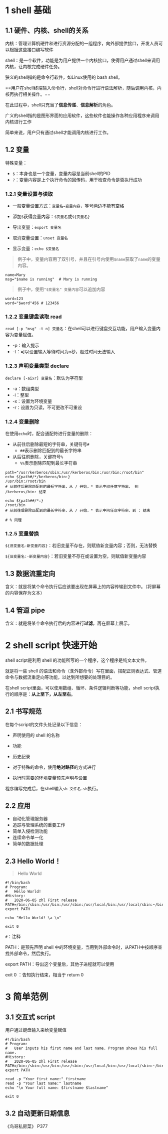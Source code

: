 # 1 shell 基础

## 1.1 硬件、内核、shell的关系

内核：管理计算机硬件和进行资源分配的一组程序，向外部提供接口，开发人员可以根据这些接口编写软件



shell：是一个软件，功能是为用户提供一个内核接口，使得用户通过shell来调用内核，让内核完成硬件任务。



狭义的shell指的是命令行软件，如Linux使用的 bash shell。

==用户在shell终端输入命令行，shell对命令行进行语法解析，随后调用内核，内核再执行相关操作。==

在此过程中，shell只充当了**信息传递**、**信息解析**的角色。



广义的shell指的是图形界面的应用软件，这些软件也能操作各种应用程序来调用内核进行工作



简单来说，用户只有通过shell才能调用内核进行工作。



## 1.2 变量

特殊变量：

- `$`：本身也是一个变量，变量内容是当前shell的PID
- `?`：变量内容是上个执行命令的回传码，用于检查命令是否执行成功



### 1.2.1 变量设置与读取

- 一般变量设置方式：`变量名=变量内容`，等号两边不能有空格

- 添加`$`获得变量内容：`$变量名`或`${变量名}`

- 导出变量：`export 变量名`
- 取消变量设置：`unset 变量名`

- 显示变量：`echo $变量名`



> 例子中，变量内容用了双引号，并且在引号内使用`$name`获取了`name`的变量内容。

```shell
name=Mary
msg="$name is running"  # Mary is running
```



> 例子中，使用`"$变量名" 变量内容`可以追加内容

```shell
word=123
word="$word"456 # 123456
```



### 1.2.2 变量键盘读取 read

`read [-p "msg" -t n] 变量名`：在shell可以进行键盘交互功能，用户输入变量内容为变量赋值。

- -p：输入提示
- -t：可以设置输入等待时间为n秒，超过时间无法输入



### 1.2.3 声明变量类型 declare

`declare [-aixr] 变量名`：默认为字符型

- -a：数组类型
- -i：整型
- -x：设置为环境变量
- -r：设置为只读，不可更改不可重设



### 1.2.4 变量删除

在使用`echo`时，配合通配符进行变量的删除：

- 从前往后删除最短的字符串，关键符号`#`
  - `##`表示删除匹配到的最长字符串
- 从后往前删除，关键符号`%`
  - `%%`表示删除匹配到最长字符串

```shell
path="/usr/kerberos/sbin:/usr/kerberos/bin:/usr/bin:/root/bin"
echo ${path#/*/kerberos/bin:}
/usr/bin:/root/bin
# 从前往后删除匹配到的最短字符串，从 / 开始，* 表示中间任意字符串， 到 /kerberos/bin: 结束

echo ${path##/*:}
/root/bin
# 从前往后删除匹配到的最长字符串，从 / 开始，* 表示中间任意字符串，到 : 结束

# % 同理
```



### 1.2.5 变量替换

`${旧变量名-新变量内容}`：若旧变量不存在，则赋值新变量内容；否则，无法替换

`${旧变量名:-新变量内容}`：若旧变量不存在或设置为空，则赋值新变量内容



## 1.3 数据流重定向

含义：就是将某个命令执行后应该要出现在屏幕上的内容传输到文件中。（将屏幕的内容保存为文本）



## 1.4 管道 pipe

含义：就是将某个命令执行后的内容进行**过滤**，再在屏幕上展示。



# 2 shell script 快速开始

shell script是利用 shell 的功能所写的一个程序，这个程序是纯文本文件。

就是将一些 shell 的语法和命令（含外部命令）写在里面，搭配正则表达式、管道命令与数据流重定向等功能，以达到所想要的处理目的。

在shell script里面，可以使用数组、循环、条件逻辑判断等功能，shell script执行的顺序是：**从上至下，从左至右**。

## 2.1 书写规范

在每个script的文件头处记录以下信息：

- 声明使用的 shell 的名称

- 功能
- 历史纪录
- 对于特殊的命令，使用**绝对路径**的方式进行
- 执行时需要的环境变量预先声明与设置

程序编写完成后，在shell输入`sh 文件名.sh`执行。



## 2.2 应用

- 自动化管理服务器
- 追踪与管理系统的重要工作
- 简单入侵检测功能
- 连续命令单一化
- 简单的数据处理



## 2.3 Hello World！

> Hello World

```shell
#!/bin/bash
# Program:
# 	Hello World!
#History:
#	2020-06-05 zhl First release
PATH=/bin:/sbin:/usr/bin:/usr/sbin:/usr/local/bin:/usr/local/sbin:~/bin
export PATH

echo "Hello World! \a \n"

exit 0
```

`#`：注释

PATH：是预先声明 shell 中的环境变量，当用到外部命令时，从PATH中按顺序查找外部命令，然后执行。

export PATH：导出这个变量后，其他子进程就可以使用

exit 0 ：告知执行结束，相当于 return 0



# 3 简单范例

## 3.1 交互式 script

用户通过键盘输入来给变量赋值

```shell
#!/bin/bash
# Program:
# 	User inputs his first name and last name. Program shows his full name.
#History: 
# 	2020-06-05 zhl First release
PATH=/bin:/sbin:/usr/bin:/usr/sbin:/usr/local/bin:/usr/local/sbin:~/bin
export PATH

read -p "Your first name:" firstname
read -p "Your last name:" lastname
echo "\n Your full name: $firstname $lastname"

exit 0
```



## 3.2 自动更新日期信息

《鸟哥私房菜》 P377